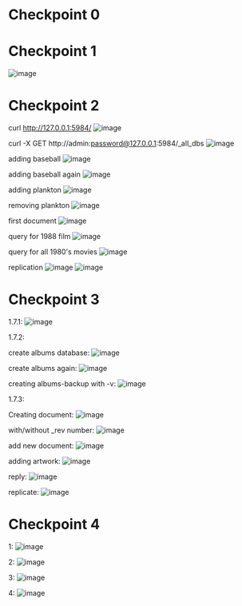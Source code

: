 # Checkpoint 0


# Checkpoint 1
![image](https://user-images.githubusercontent.com/85561037/181797140-c22cf84a-b3ef-49a9-bd8a-13fb63c8ce44.png)


# Checkpoint 2
curl http://127.0.0.1:5984/
![image](https://user-images.githubusercontent.com/85561037/181798010-c6e38eda-b5aa-4ac1-803c-0db9e84e6568.png)

curl -X GET http://admin:password@127.0.0.1:5984/_all_dbs
![image](https://user-images.githubusercontent.com/85561037/181800544-ea0478c2-4deb-44b9-a865-86606a6234a2.png)

adding baseball
![image](https://user-images.githubusercontent.com/85561037/181800829-e2a06acb-6d3c-49b6-8935-111486f89957.png)

adding baseball again
![image](https://user-images.githubusercontent.com/85561037/181801047-92840e83-f016-4ce1-a44e-c0add31f6d63.png)

adding plankton
![image](https://user-images.githubusercontent.com/85561037/181801216-1b84fb4e-0295-43dc-8a86-0108ed6575c3.png)

removing plankton
![image](https://user-images.githubusercontent.com/85561037/181801325-e5bcd88e-bcce-4047-80ad-d9741b7b4a68.png)

first document
![image](https://user-images.githubusercontent.com/85561037/181803145-a9736f27-aa73-4c9d-8e71-b1ea055cde85.png)

query for 1988 film
![image](https://user-images.githubusercontent.com/85561037/181803902-1f4faaee-daac-4e13-a599-c6e2c2f4ad17.png)

query for all 1980's movies
![image](https://user-images.githubusercontent.com/85561037/181804032-b3c96a4a-095a-4c23-9031-b9f58148a6b5.png)

replication
![image](https://user-images.githubusercontent.com/85561037/181804840-72bb9b87-9acb-48b8-8a02-31dfe3a30c5f.png)
![image](https://user-images.githubusercontent.com/85561037/181804793-a0e90b8a-87d2-4c86-90fe-23714db3557e.png)


# Checkpoint 3
1.7.1:
![image](https://user-images.githubusercontent.com/85561037/181817738-71c0fe16-f29b-4797-9179-1b09488da051.png)

1.7.2:

create albums database:
![image](https://user-images.githubusercontent.com/85561037/181818093-18192783-c7bd-4783-9721-175cd4265280.png)

create albums again:
![image](https://user-images.githubusercontent.com/85561037/181818439-5bf9c7b6-436e-4f83-80d3-a3db8ef5a9d1.png)

creating albums-backup with -v:
![image](https://user-images.githubusercontent.com/85561037/181818642-bb2cfc76-2a0e-4583-a216-f7586641a76d.png)

1.7.3:

Creating document:
![image](https://user-images.githubusercontent.com/85561037/181822154-db31169b-8e03-425e-b37f-fbe06ac34359.png)

with/without \_rev number:
![image](https://user-images.githubusercontent.com/85561037/181824625-e606eb33-d706-487a-bcea-8228828196bd.png)

add new document:
![image](https://user-images.githubusercontent.com/85561037/181825268-468e85b6-2df0-43a3-9539-7b668baa7bd4.png)

adding artwork:
![image](https://user-images.githubusercontent.com/85561037/181829212-1c8f00bc-692e-4f77-86bd-280df132f1e8.png)

reply:
![image](https://user-images.githubusercontent.com/85561037/181829451-0273a59d-1105-44fa-8bd0-58b193b19d42.png)

replicate:
![image](https://user-images.githubusercontent.com/85561037/181830337-994f35ca-85b7-4e3f-978d-10c1fe581d9d.png)


# Checkpoint 4
1:
![image](https://user-images.githubusercontent.com/85561037/181839204-f9d24964-5ac3-4048-8fa5-5e18b8cd9c22.png)

2:
![image](https://user-images.githubusercontent.com/85561037/181839418-e0fe1b62-c9d5-473b-9db4-a086f5d385de.png)

3:
![image](https://user-images.githubusercontent.com/85561037/181840190-432a5c17-aa2d-4ccb-93a5-05c6c8212672.png)

4:
![image](https://user-images.githubusercontent.com/85561037/181840299-338bae87-adad-4bad-96a5-5c98a7c9b080.png)
